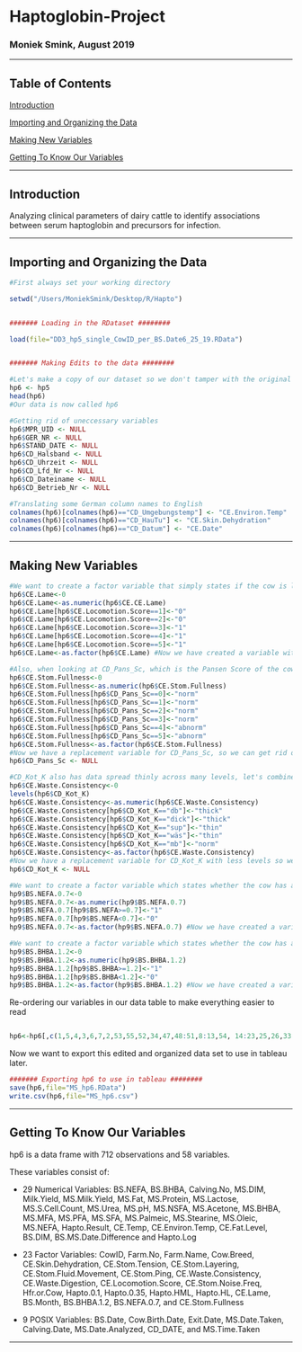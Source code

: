 # Haptoglobin-Project
### Moniek Smink, August 2019
----------
## Table of Contents  
[Introduction](#introduction)  

[Importing and Organizing the Data](#importing-and-organizing-the-data)

[Making New Variables](#making-new-variables)  

[Getting To Know Our Variables](#getting-to-know-our-variables)



--------
## Introduction

Analyzing clinical parameters of dairy cattle to identify associations between serum haptoglobin and precursors for infection.

--------
## Importing and Organizing the Data

```r
#First always set your working directory

setwd("/Users/MoniekSmink/Desktop/R/Hapto")


####### Loading in the RDataset ########

load(file="DD3_hp5_single_CowID_per_BS.Date6_25_19.RData")


####### Making Edits to the data ########

#Let's make a copy of our dataset so we don't tamper with the original
hp6 <- hp5
head(hp6) 
#Our data is now called hp6

#Getting rid of uneccessary variables
hp6$MPR_UID <- NULL
hp6$GER_NR <- NULL
hp6$STAND_DATE <- NULL
hp6$CD_Halsband <- NULL
hp6$CD_Uhrzeit <- NULL
hp6$CD_Lfd_Nr <- NULL
hp6$CD_Dateiname <- NULL
hp6$CD_Betrieb_Nr <- NULL

#Translating some German column names to English
colnames(hp6)[colnames(hp6)=="CD_Umgebungstemp"] <- "CE.Environ.Temp"
colnames(hp6)[colnames(hp6)=="CD_HauTu"] <- "CE.Skin.Dehydration"
colnames(hp6)[colnames(hp6)=="CD_Datum"] <- "CE.Date"
```

--------
## Making New Variables
```r
#We want to create a factor variable that simply states if the cow is lame or not
hp6$CE.Lame<-0
hp6$CE.Lame<-as.numeric(hp6$CE.CE.Lame)
hp6$CE.Lame[hp6$CE.Locomotion.Score==1]<-"0"
hp6$CE.Lame[hp6$CE.Locomotion.Score==2]<-"0"
hp6$CE.Lame[hp6$CE.Locomotion.Score==3]<-"1"
hp6$CE.Lame[hp6$CE.Locomotion.Score==4]<-"1"
hp6$CE.Lame[hp6$CE.Locomotion.Score==5]<-"1"
hp6$CE.Lame<-as.factor(hp6$CE.Lame) #Now we have created a variable with a 1 for lame, and a 0 for not

#Also, when looking at CD_Pans_Sc, which is the Pansen Score of the cows, we notice that the data is spread very thinly among many different levels. Let's combine a few of them in a new variable
hp6$CE.Stom.Fullness<-0
hp6$CE.Stom.Fullness<-as.numeric(hp6$CE.Stom.Fullness)
hp6$CE.Stom.Fullness[hp6$CD_Pans_Sc==0]<-"norm"
hp6$CE.Stom.Fullness[hp6$CD_Pans_Sc==1]<-"norm"
hp6$CE.Stom.Fullness[hp6$CD_Pans_Sc==2]<-"norm"
hp6$CE.Stom.Fullness[hp6$CD_Pans_Sc==3]<-"norm"
hp6$CE.Stom.Fullness[hp6$CD_Pans_Sc==4]<-"abnorm"
hp6$CE.Stom.Fullness[hp6$CD_Pans_Sc==5]<-"abnorm"
hp6$CE.Stom.Fullness<-as.factor(hp6$CE.Stom.Fullness) 
#Now we have a replacement variable for CD_Pans_Sc, so we can get rid of the old one
hp6$CD_Pans_Sc <- NULL

#CD_Kot_K also has data spread thinly across many levels, let's combine a few in a new variable
hp6$CE.Waste.Consistency<-0
levels(hp6$CD_Kot_K)
hp6$CE.Waste.Consistency<-as.numeric(hp6$CE.Waste.Consistency)
hp6$CE.Waste.Consistency[hp6$CD_Kot_K=="db"]<-"thick"
hp6$CE.Waste.Consistency[hp6$CD_Kot_K=="dick"]<-"thick"
hp6$CE.Waste.Consistency[hp6$CD_Kot_K=="sup"]<-"thin"
hp6$CE.Waste.Consistency[hp6$CD_Kot_K=="wäs"]<-"thin"
hp6$CE.Waste.Consistency[hp6$CD_Kot_K=="mb"]<-"norm"
hp6$CE.Waste.Consistency<-as.factor(hp6$CE.Waste.Consistency) 
#Now we have a replacement variable for CD_Kot_K with less levels so we can get rid of the old one
hp6$CD_Kot_K <- NULL

#We want to create a factor variable which states whether the cow has a low or high NEFA level in their blood with a cutoff value of 0.7 ng/mL
hp9$BS.NEFA.0.7<-0
hp9$BS.NEFA.0.7<-as.numeric(hp9$BS.NEFA.0.7)
hp9$BS.NEFA.0.7[hp9$BS.NEFA>=0.7]<-"1"
hp9$BS.NEFA.0.7[hp9$BS.NEFA<0.7]<-"0"
hp9$BS.NEFA.0.7<-as.factor(hp9$BS.NEFA.0.7) #Now we have created a variable with a 1 for a NEFA level above 0.7, and a 0 for below 0.7

#We want to create a factor variable which states whether the cow has a low or high BHBA level in their blood with a cutoff value of 1.2 ng/mL
hp9$BS.BHBA.1.2<-0
hp9$BS.BHBA.1.2<-as.numeric(hp9$BS.BHBA.1.2)
hp9$BS.BHBA.1.2[hp9$BS.BHBA>=1.2]<-"1"
hp9$BS.BHBA.1.2[hp9$BS.BHBA<1.2]<-"0"
hp9$BS.BHBA.1.2<-as.factor(hp9$BS.BHBA.1.2) #Now we have created a variable with a 1 for a BHBA level above 1.2, and a 0 for below 1.2
```
Re-ordering our variables in our data table to make everything easier to read
```r

hp6<-hp6[,c(1,5,4,3,6,7,2,53,55,52,34,47,48:51,8:13,54, 14:23,25,26,33,24,27:32,35:43,57,46,58,44,45,56)]
```
Now we want to export this edited and organized data set to use in tableau later.
```r
####### Exporting hp6 to use in tableau ########
save(hp6,file="MS_hp6.RData")
write.csv(hp6,file="MS_hp6.csv")

```
-------
## Getting To Know Our Variables

hp6 is a data frame with 712 observations and 58 variables. 

These variables consist of:
- 29 Numerical Variables: 
      BS.NEFA, BS.BHBA, Calving.No, MS.DIM, Milk.Yield, MS.Milk.Yield, MS.Fat, MS.Protein, MS.Lactose, MS.S.Cell.Count, MS.Urea, MS.pH, MS.NSFA, MS.Acetone, MS.BHBA, MS.MFA, MS.PFA, MS.SFA, MS.Palmeic, MS.Stearine, MS.Oleic, MS.NEFA, Hapto.Result, CE.Temp, CE.Environ.Temp, CE.Fat.Level, BS.DIM, BS.MS.Date.Difference and Hapto.Log
      
- 23 Factor Variables: 
      CowID, Farm.No, Farm.Name, Cow.Breed, CE.Skin.Dehydration, CE.Stom.Tension, CE.Stom.Layering, CE.Stom.Fluid.Movement, CE.Stom.Ping, CE.Waste.Consistency, CE.Waste.Digestion, CE.Locomotion.Score, CE.Stom.Noise.Freq, Hfr.or.Cow, Hapto.0.1, Hapto.0.35, Hapto.HML, Hapto.HL, CE.Lame, BS.Month, BS.BHBA.1.2, BS.NEFA.0.7, and CE.Stom.Fullness
      
- 9 POSIX Variables: 
      BS.Date, Cow.Birth.Date, Exit.Date, MS.Date.Taken, Calving.Date, MS.Date.Analyzed, CD_DATE, and MS.Time.Taken   
      
-------
